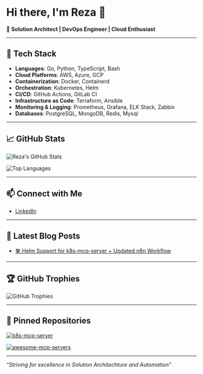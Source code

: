 # Hi there, I'm Reza  👋
 
🚀 **Solution Architect | DevOps Engineer | Cloud Enthusiast**

---


## 🧰 Tech Stack 

- **Languages**: Go, Python, TypeScript, Bash 
- **Cloud Platforms**: AWS, Azure, GCP
- **Containerization**: Docker, Containerd
- **Orchestration**: Kubernetes, Helm
- **CI/CD**: GitHub Actions, GitLab CI
- **Infrastructure as Code**: Terraform, Ansible
- **Monitoring & Logging**: Prometheus, Grafana, ELK Stack, Zabbix
- **Databases**: PostgreSQL, MongoDB, Redis, Mysql 

---

## 📈 GitHub Stats

![Reza's GitHub Stats](https://github-readme-stats.vercel.app/api?username=reza-gholizade&show_icons=true&theme=radical)

![Top Languages](https://github-readme-stats.vercel.app/api/top-langs/?username=reza-gholizade&layout=compact&theme=radical)

---
 
## 📫 Connect with Me

- [LinkedIn](https://www.linkedin.com/in/reza-gholizade/)

---
  
## 📝 Latest Blog Posts  

<!-- BLOG-POST-LIST:START -->
- [🛠️ Helm Support for k8s-mcp-server + Updated n8n Workflow](https://medium.com/@gholizade.net/%EF%B8%8F-helm-support-for-k8s-mcp-server-updated-n8n-workflow-e277c83c3236)

<!-- BLOG-POST-LIST:END -->

--- 
  
## 🏆 GitHub Trophies

![GitHub Trophies](https://github-profile-trophy.vercel.app/?username=reza-gholizade&theme=radical)

---
## 📌 Pinned Repositories

[![k8s-mcp-server](https://github-readme-stats.vercel.app/api/pin/?username=reza-gholizade&repo=k8s-mcp-server&theme=radical)](https://github.com/reza-gholizade/k8s-mcp-server)

[![awesome-mcp-servers](https://github-readme-stats.vercel.app/api/pin/?username=punkpeye&repo=awesome-mcp-servers&theme=radical)](https://github.com/punkpeye/awesome-mcp-servers)

---

*“Striving for excellence in Solution Architechture and Automation”*
